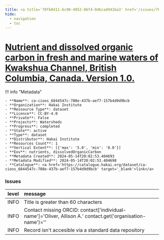 ```yaml
---
title: <a title='70fb0411-6c90-4952-86f4-0dbcad941ba3' href='/issues/70fb0411-6c90-4952-86f4-0dbcad941ba3/' target='_blank'>Nutrient and dissolved organic carbon in fresh and marine waters of Kwakshua Channel, British Columbia, Canada. Version 1.0.</a>
hide:
  - navigation
  - toc
---
```


# <a title='70fb0411-6c90-4952-86f4-0dbcad941ba3' href='/issues/70fb0411-6c90-4952-86f4-0dbcad941ba3/' target='_blank'>Nutrient and dissolved organic carbon in fresh and marine waters of Kwakshua Channel, British Columbia, Canada. Version 1.0.</a>

<div id='map'></div>

!!! info "Metadata"
    
    - **Name**: ca-cioos_6844547c-708e-437b-aef7-157b4d9d9bcb 
    - **Organization**: Hakai Institute 
    - **Ressource Type**: dataset 
    - **Licence**: CC-BY-4.0 
    - **Private**: False 
    - **Projects**: Watersheds 
    - **Progress**: completed 
    - **State**: active 
    - **Type**: dataset 
    - **Distributor**: Hakai Institute 
    - **Resources Count**: 1 
    - **Vertical Extent**: [{'max': '5.0', 'min': '0.0'}] 
    - **Eov**: nutrients, dissolvedOrganicCarbon 
    - **Metadata Created**: 2024-05-14T20:02:53.404693 
    - **Metadata Modified**: 2024-05-14T20:02:53.404698 
    - **Catalogue**: <a href='https://catalogue.hakai.org/dataset/ca-cioos_6844547c-708e-437b-aef7-157b4d9d9bcb' target='_blank'>link</a> 

### Issues

| level   | message                                                                                                    |
|:--------|:-----------------------------------------------------------------------------------------------------------|
| INFO    | Title is greater than 60 characters                                                                        |
| INFO    | Contact missing ORCID: contact['individual-name']='Oliver, Allison A.' contact.get('organisation-name')='' |
| INFO    | Record isn't accesible via a standard data repository                                                      |

<script>
   document.addEventListener("DOMContentLoaded", function() {
    var map = L.map('map').setView([51.505, -125.09], 5);
    L.tileLayer('https://tile.openstreetmap.org/{z}/{x}/{y}.png', {
        maxZoom: 19,
        attribution: '&copy; <a href="http://www.openstreetmap.org/copyright">OpenStreetMap</a>'
    }).addTo(map);
    var geojsonFeature = {
        "type": "Feature",
        "properties": {
            "name" : "<a title='70fb0411-6c90-4952-86f4-0dbcad941ba3' href='/issues/70fb0411-6c90-4952-86f4-0dbcad941ba3/' target='_blank'>Nutrient and dissolved organic carbon in fresh and marine waters of Kwakshua Channel, British Columbia, Canada. Version 1.0.</a>"
        },
        "geometry": {'type': 'Polygon', 'coordinates': [[[-128.15445681, 51.61731613], [-127.95404703, 51.61731613], [-127.95404703, 51.71899959], [-128.15445681, 51.71899959], [-128.15445681, 51.61731613]]]}
    }
    L.geoJSON(geojsonFeature).addTo(map);
   })
</script>